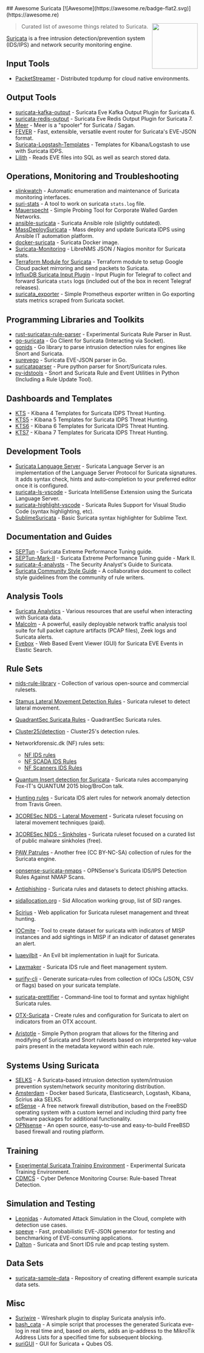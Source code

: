 <div class="github-widget" data-repo="satta/awesome-suricata"></div>
## Awesome Suricata [![Awesome](https://awesome.re/badge-flat2.svg)](https://awesome.re)

[<img src="https://suricata.io/wp-content/uploads/2022/01/Logo-SuricataFinal-1-translucent.png" align="right" width="120">](https://suricata.io)

> Curated list of awesome things related to Suricata.

[Suricata](https://suricata.io/features) is a free intrusion detection/prevention system (IDS/IPS) and network security monitoring engine.




## Input Tools

- [PacketStreamer](https://github.com/deepfence/PacketStreamer) - Distributed tcpdump for cloud native environments.


## Output Tools

- [suricata-kafka-output](https://github.com/Center-Sun/suricata-kafka-output) - Suricata Eve Kafka Output Plugin for Suricata 6.
- [suricata-redis-output](https://github.com/jasonish/suricata-redis-output) - Suricata Eve Redis Output Plugin for Suricata 7.
- [Meer](https://github.com/quadrantsec/meer) - Meer is a "spooler" for Suricata / Sagan.
- [FEVER](https://github.com/DCSO/fever) - Fast, extensible, versatile event router for Suricata's EVE-JSON format.
- [Suricata-Logstash-Templates](https://github.com/pevma/Suricata-Logstash-Templates) - Templates for Kibana/Logstash to use with Suricata IDPS.
- [Lilith](https://github.com/VVelox/Lilith) - Reads EVE files into SQL as well as search stored data.


## Operations, Monitoring and Troubleshooting

- [slinkwatch](https://github.com/DCSO/slinkwatch) - Automatic enumeration and maintenance of Suricata monitoring interfaces.
- [suri-stats](https://github.com/regit/suri-stats) - A tool to work on suricata `stats.log` file.
- [Mauerspecht](https://github.com/DCSO/mauerspecht) - Simple Probing Tool for Corporate Walled Garden Networks.
- [ansible-suricata](https://github.com/GitMirar/ansible-suricata) - Suricata Ansible role (slightly outdated).
- [MassDeploySuricata](https://github.com/pevma/MassDeploySuricata) - Mass deploy and update Suricata IDPS using Ansible IT automation platform.
- [docker-suricata](https://github.com/jasonish/docker-suricata) - Suricata Docker image.
- [Suricata-Monitoring](https://github.com/VVelox/Suricata-Monitoring) - LibreNMS JSON / Nagios monitor for Suricata stats.
- [Terraform Module for Suricata](https://github.com/onetwopunch/terraform-google-suricata) - Terraform module to setup Google Cloud packet mirroring and send packets to Suricata.
- [InfluxDB Suricata Input Plugin](https://github.com/influxdata/telegraf/tree/master/plugins/inputs/suricata) - Input Plugin for Telegraf to collect and forward Suricata `stats` logs (included out of the box in recent Telegraf releases).
- [suricata_exporter](https://github.com/corelight/suricata_exporter) - Simple Prometheus exporter written in Go exporting stats metrics scraped from Suricata socket.

## Programming Libraries and Toolkits

- [rust-suricatax-rule-parser](https://github.com/jasonish/rust-suricatax-rule-parser) - Experimental Suricata Rule Parser in Rust.
- [go-suricata](https://github.com/ks2211/go-suricata) - Go Client for Suricata (Interacting via Socket).
- [gonids](https://github.com/google/gonids) - Go library to parse intrusion detection rules for engines like Snort and Suricata.
- [surevego](https://github.com/rhaist/surevego) - Suricata EVE-JSON parser in Go.
- [suricataparser](https://github.com/m-chrome/py-suricataparser) - Pure python parser for Snort/Suricata rules.
- [py-idstools](https://github.com/jasonish/py-idstools) - Snort and Suricata Rule and Event Utilities in Python (Including a Rule Update Tool).


## Dashboards and Templates

- [KTS](https://github.com/StamusNetworks/KTS) - Kibana 4 Templates for Suricata IDPS Threat Hunting.
- [KTS5](https://github.com/StamusNetworks/KTS5) - Kibana 5 Templates for Suricata IDPS Threat Hunting.
- [KTS6](https://github.com/StamusNetworks/KTS6) - Kibana 6 Templates for Suricata IDPS Threat Hunting.
- [KTS7](https://github.com/StamusNetworks/KTS7) - Kibana 7 Templates for Suricata IDPS Threat Hunting.


## Development Tools

- [Suricata Language Server](https://github.com/StamusNetworks/suricata-language-server) - Suricata Language Server is an implementation of the Language Server Protocol for Suricata signatures. It adds syntax check, hints and auto-completion to your preferred editor once it is configured.
- [suricata-ls-vscode](https://github.com/StamusNetworks/suricata-ls-vscode) - Suricata IntelliSense Extension using the Suricata Language Server.
- [suricata-highlight-vscode](https://github.com/dgenzer/suricata-highlight-vscode) - Suricata Rules Support for Visual Studio Code (syntax highlighting, etc).
- [SublimeSuricata](https://github.com/ozuriexv/SublimeSuricata) - Basic Suricata syntax highlighter for Sublime Text.


## Documentation and Guides

- [SEPTun](https://github.com/pevma/SEPTun) - Suricata Extreme Performance Tuning guide.
- [SEPTun-Mark-II](https://github.com/pevma/SEPTun-Mark-II) - Suricata Extreme Performance Tuning guide - Mark II.
- [suricata-4-analysts](https://github.com/StamusNetworks/suricata-4-analysts) - The Security Analyst's Guide to Suricata.
- [Suricata Community Style Guide](https://github.com/sidallocation/suricata-style-guide) - A collaborative document to collect style guidelines from the community of rule writers.


## Analysis Tools

- [Suricata Analytics](https://github.com/StamusNetworks/suricata-analytics) - Various resources that are useful when interacting with Suricata data.
- [Malcolm](https://github.com/cisagov/Malcolm) - A powerful, easily deployable network traffic analysis tool suite for full packet capture artifacts (PCAP files), Zeek logs and Suricata alerts.
- [Evebox](https://github.com/jasonish/evebox) - Web Based Event Viewer (GUI) for Suricata EVE Events in Elastic Search.


## Rule Sets

- [nids-rule-library](https://github.com/klingerko/nids-rule-library#readme) - Collection of various open-source and commercial rulesets.
- [Stamus Lateral Movement Detection Rules](https://www.stamus-networks.com/blog/new-open-ruleset-for-detecting-lateral-movement-with-suricata) - Suricata ruleset to detect lateral movement.
- [QuadrantSec Suricata Rules](https://github.com/quadrantsec/suricata-rules) - QuadrantSec Suricata rules.
- [Cluster25/detection](https://github.com/Cluster25/detection) - Cluster25's detection rules.
- Networkforensic.dk (NF) rules sets: 
  - [NF IDS rules](https://networkforensic.dk/SNORT/NF-local.zip)
  - [NF SCADA IDS Rules](https://networkforensic.dk/SNORT/NF-SCADA.zip)
  - [NF Scanners IDS Rules](https://networkforensic.dk/SNORT/NF-Scanners.zip)
- [Quantum Insert detection for Suricata](https://github.com/fox-it/quantuminsert/blob/master/detection/suricata/README.md) - Suricata rules accompanying Fox-IT's QUANTUM 2015 blog/BroCon talk.
- [Hunting rules](https://github.com/travisbgreen/hunting-rules) - Suricata IDS alert rules for network anomaly detection from Travis Green.
- [3CORESec NIDS - Lateral Movement](https://dtection.io/ruleset/3cs_lateral) - Suricata ruleset focusing on lateral movement techniques (paid).
- [3CORESec NIDS - Sinkholes](https://dtection.io/ruleset/3cs_sinkholes) - Suricata ruleset focused on a curated list of public malware sinkholes (free).
- [PAW Patrules](https://pawpatrules.fr) - Another free (CC BY-NC-SA) collection of rules for the Suricata engine.
- [opnsense-suricata-nmaps](https://github.com/aleksibovellan/opnsense-suricata-nmaps) - OPNSense's Suricata IDS/IPS Detection Rules Against NMAP Scans.
- [Antiphishing](https://github.com/julioliraup/Antiphishing) - Suricata rules and datasets to detect phishing attacks.



- [sidallocation.org](https://sidallocation.org/) - Sid Allocation working group, list of SID ranges.
- [Scirius](https://github.com/StamusNetworks/scirius) - Web application for Suricata ruleset management and threat hunting.
- [IOCmite](https://github.com/sebdraven/IOCmite) - Tool to create dataset for suricata with indicators of MISP instances and add sightings in MISP if an indicator of dataset generates an alert.
- [luaevilbit](https://github.com/regit/luaevilbit) - An Evil bit implementation in luajit for Suricata.
- [Lawmaker](https://www.3coresec.com/solutions/lawmaker) - Suricata IDS rule and fleet management system.
- [surify-cli](https://github.com/dgenzer/surify-cli) - Generate suricata-rules from collection of IOCs (JSON, CSV or flags) based on your suricata template.
- [suricata-prettifier](https://github.com/theY4Kman/suricata-prettifier) - Command-line tool to format and syntax highlight Suricata rules.
- [OTX-Suricata](https://github.com/AlienVault-OTX/OTX-Suricata) - Create rules and configuration for Suricata to alert on indicators from an OTX account.
- [Aristotle](https://github.com/secureworks/aristotle) - Simple Python program that allows for the filtering and modifying of Suricata and Snort rulesets based on interpreted key-value pairs present in the metadata keyword within each rule.


## Systems Using Suricata

- [SELKS](https://github.com/StamusNetworks/SELKS) - A Suricata-based intrusion detection system/intrusion prevention system/network security monitoring distribution.
- [Amsterdam](https://github.com/StamusNetworks/Amsterdam) - Docker based Suricata, Elasticsearch, Logstash, Kibana, Scirius aka SELKS.
- [pfSense](https://www.pfsense.org) - A free network firewall distribution, based on the FreeBSD operating system with a custom kernel and including third party free software packages for additional functionality.
- [OPNsense](https://opnsense.org) - An open source, easy-to-use and easy-to-build FreeBSD based firewall and routing platform.


## Training

- [Experimental Suricata Training Environment](https://github.com/jasonish/experimental-suricata-training) - Experimental Suricata Training Environment.
- [CDMCS](https://github.com/ccdcoe/CDMCS/tree/master) - Cyber Defence Monitoring Course: Rule-based Threat Detection.


## Simulation and Testing

- [Leonidas](https://github.com/WithSecureLabs/leonidas) - Automated Attack Simulation in the Cloud, complete with detection use cases.
- [speeve](https://github.com/satta/speeve) - Fast, probabilistic EVE-JSON generator for testing and benchmarking of EVE-consuming applications.
- [Dalton](https://github.com/secureworks/dalton) - Suricata and Snort IDS rule and pcap testing system.


## Data Sets

- [suricata-sample-data](https://github.com/FrankHassanabad/suricata-sample-data) - Repository of creating different example suricata data sets.


## Misc

- [Suriwire](https://github.com/regit/suriwire) - Wireshark plugin to display Suricata analysis info.
- [bash_cata](https://github.com/isMTv/bash_cata) - A simple script that processes the generated Suricata eve-log in real time and, based on alerts, adds an ip-address to the MikroTik Address Lists for a specified time for subsequent blocking.
- [suriGUI](https://github.com/control-owl/suriGUI) - GUI for Suricata + Qubes OS.
